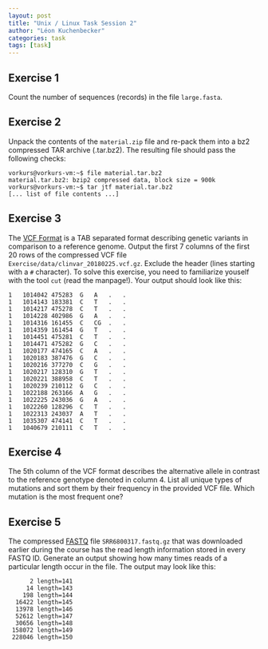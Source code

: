 ```yaml
---
layout: post
title: "Unix / Linux Task Session 2"
author: "Léon Kuchenbecker"
categories: task
tags: [task]
---
```


## Exercise 1

Count the number of sequences (records) in the file `large.fasta`.

## Exercise 2

Unpack the contents of the `material.zip` file and re-pack them into a bz2 compressed TAR archive (.tar.bz2). The resulting file should pass the following checks:

```
vorkurs@vorkurs-vm:~$ file material.tar.bz2
material.tar.bz2: bzip2 compressed data, block size = 900k
vorkurs@vorkurs-vm:~$ tar jtf material.tar.bz2
[... list of file contents ...]
```

## Exercise 3

The [VCF Format](https://en.wikipedia.org/wiki/Variant_Call_Format) is a TAB separated format describing genetic variants in comparison to a reference genome. Output the first 7 columns of the first 20 rows of the compressed VCF file `Exercise/data/clinvar_20180225.vcf.gz`. Exclude the header (lines starting with a `#` character). To solve this exercise, you need to familiarize youself with the tool `cut` (read the manpage!). Your output should look like this:
```
1	1014042	475283	G	A	.	.
1	1014143	183381	C	T	.	.
1	1014217	475278	C	T	.	.
1	1014228	402986	G	A	.	.
1	1014316	161455	C	CG	.	.
1	1014359	161454	G	T	.	.
1	1014451	475281	C	T	.	.
1	1014471	475282	G	C	.	.
1	1020177	474165	C	A	.	.
1	1020183	387476	G	C	.	.
1	1020216	377270	C	G	.	.
1	1020217	128310	G	T	.	.
1	1020221	388958	C	T	.	.
1	1020239	210112	G	C	.	.
1	1022188	263166	A	G	.	.
1	1022225	243036	G	A	.	.
1	1022260	128296	C	T	.	.
1	1022313	243037	A	T	.	.
1	1035307	474141	C	T	.	.
1	1040679	210111	C	T	.	.
```

## Exercise 4

The 5th column of the VCF format describes the alternative allele in contrast to the reference genotype denoted in column 4. List all unique types of mutations and sort them by their frequency in the provided VCF file. Which mutation is the most frequent one?

## Exercise 5

The compressed [FASTQ](https://en.wikipedia.org/wiki/FASTQ_format) file `SRR6800317.fastq.gz` that was downloaded earlier during the course has the read length information stored in every FASTQ ID. Generate an output showing how many times reads of a particular length occur in the file. The output may look like this:
```
      2 length=141
     14 length=143
    198 length=144
  16422 length=145
  13978 length=146
  52612 length=147
  30656 length=148
 158072 length=149
 228046 length=150
```

